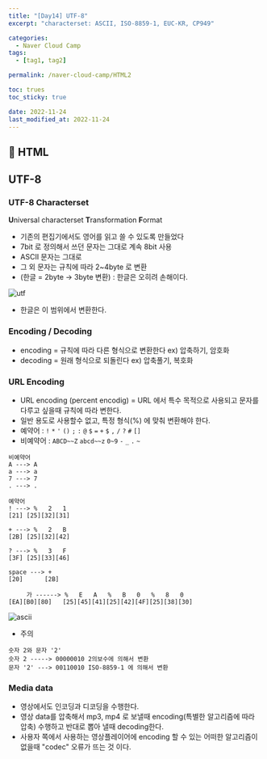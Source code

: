 ```yaml
---
title: "[Day14] UTF-8"
excerpt: "characterset: ASCII, ISO-8859-1, EUC-KR, CP949"

categories:
  - Naver Cloud Camp
tags:
  - [tag1, tag2]

permalink: /naver-cloud-camp/HTML2

toc: trues
toc_sticky: true

date: 2022-11-24
last_modified_at: 2022-11-24
---
```


## 🦥 HTML

## UTF-8
### UTF-8 Characterset
**U**niversal characterset **T**ransformation **F**ormat
- 기존의 편집기에서도 영어를 읽고 쓸 수 있도록 만들었다
- 7bit 로 정의해서 쓰던 문자는 그대로 계속 8bit 사용
- ASCII 문자는 그대로
- 그 외 문자는 규칙에 따라 2~4byte 로 변환
- (한글 = 2byte -> 3byte 변환) : 한글은 오히려 손해이다.

![utf](https://user-images.githubusercontent.com/118426681/203688817-fbdf21ed-35e0-4e35-86ee-de85ad48aafe.png)

- 한글은 이 범위에서 변환한다.

### Encoding / Decoding

- encoding = 규칙에 따라 다른 형식으로 변환한다 ex) 압축하기, 암호화
- decoding = 원래 형식으로 되돌린다 ex) 압축풀기, 복호화

### URL Encoding
- URL encoding (percent encodig) = URL 에서 특수 목적으로 사용되고 문자를 다루고 싶을때 규칙에 따라 변한다.
- 일반 용도로 사용할수 없고, 특정 형식(%) 에 맞춰 변환해야 한다.
- 예약어 : `!` `*` `'` `()` `;` `:` `@` `$` `=` `+` `$` `,` `/` `?` `#` `[]`
- 비예약어 : `ABCD~~Z` `abcd~~z` `0~9` `-` `_` `.` `~`
```
비예약어
A ---> A
a ---> a
7 ---> 7
. ---> .

예약어
! ---> %   2   1
[21] [25][32][31]

+ ---> %   2   B
[2B] [25][32][42]

? ---> %   3   F
[3F] [25][33][46]

space ---> +
[20]      [2B]

     가 ------> %   E   A   %   B   0   %   8   0
[EA][B0][80]   [25][45][41][25][42][4F][25][38][30] 
```
![ascii](https://user-images.githubusercontent.com/118426681/203702895-3c3a16d1-5e7f-459f-914b-05411a7407ad.png)

- 주의
```
숫자 2와 문자 '2'
숫자 2 -----> 00000010 2의보수에 의해서 변환
문자 '2' ---> 00110010 ISO-8859-1 에 의해서 변환
```

### Media data
- 영상에서도 인코딩과 디코딩을 수행한다.
- 영상 data를 압축해서 mp3, mp4 로 보낼때 encoding(특별한 알고리즘에 따라 압축) 수행하고 반대로 뽑아 낼때 decoding한다.
- 사용자 쪽에서 사용하는 영상플레이어에 encoding 할 수 있는 어떠한 알고리즘이 없을때 "codec" 오류가 뜨는 것 이다.

